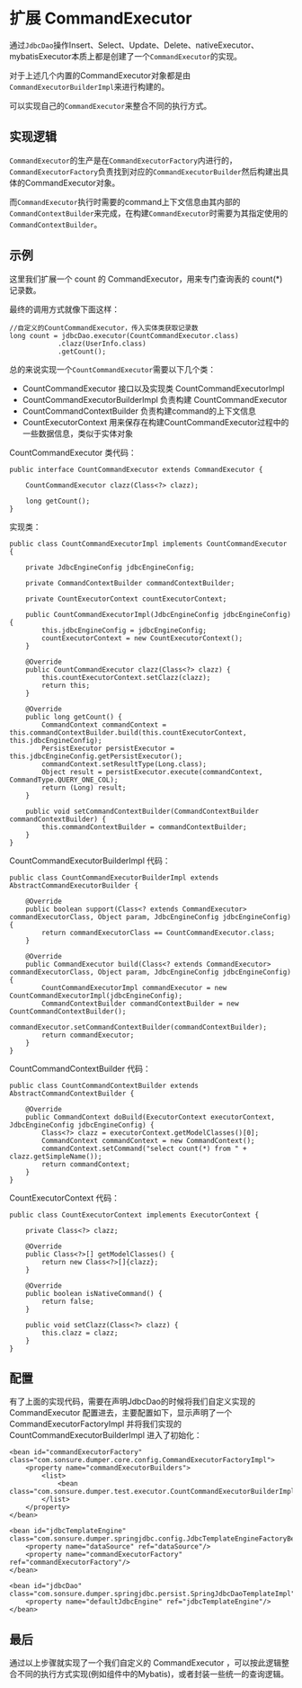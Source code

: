 # 扩展 CommandExecutor

通过`JdbcDao`操作Insert、Select、Update、Delete、nativeExecutor、mybatisExecutor本质上都是创建了一个`CommandExecutor`的实现。

对于上述几个内置的CommandExecutor对象都是由`CommandExecutorBuilderImpl`来进行构建的。

可以实现自己的`CommandExecutor`来整合不同的执行方式。

## 实现逻辑

`CommandExecutor`的生产是在`CommandExecutorFactory`内进行的，`CommandExecutorFactory`负责找到对应的`CommandExecutorBuilder`然后构建出具体的CommandExecutor对象。

而`CommandExecutor`执行时需要的command上下文信息由其内部的`CommandContextBuilder`来完成，在构建`CommandExecutor`时需要为其指定使用的`CommandContextBuilder`。

## 示例

这里我们扩展一个 count 的 CommandExecutor，用来专门查询表的 count(*) 记录数。

最终的调用方式就像下面这样：

    //自定义的CountCommandExecutor，传入实体类获取记录数
    long count = jdbcDao.executor(CountCommandExecutor.class)
                .clazz(UserInfo.class)
                .getCount();

总的来说实现一个`CountCommandExecutor`需要以下几个类：

- CountCommandExecutor 接口以及实现类 CountCommandExecutorImpl
- CountCommandExecutorBuilderImpl 负责构建 CountCommandExecutor
- CountCommandContextBuilder 负责构建command的上下文信息
- CountExecutorContext 用来保存在构建CountCommandExecutor过程中的一些数据信息，类似于实体对象

CountCommandExecutor 类代码：

    public interface CountCommandExecutor extends CommandExecutor {
    
        CountCommandExecutor clazz(Class<?> clazz);
    
        long getCount();
    }

实现类：

    public class CountCommandExecutorImpl implements CountCommandExecutor {
    
        private JdbcEngineConfig jdbcEngineConfig;
    
        private CommandContextBuilder commandContextBuilder;
    
        private CountExecutorContext countExecutorContext;
    
        public CountCommandExecutorImpl(JdbcEngineConfig jdbcEngineConfig) {
            this.jdbcEngineConfig = jdbcEngineConfig;
            countExecutorContext = new CountExecutorContext();
        }
    
        @Override
        public CountCommandExecutor clazz(Class<?> clazz) {
            this.countExecutorContext.setClazz(clazz);
            return this;
        }
    
        @Override
        public long getCount() {
            CommandContext commandContext = this.commandContextBuilder.build(this.countExecutorContext, this.jdbcEngineConfig);
            PersistExecutor persistExecutor = this.jdbcEngineConfig.getPersistExecutor();
            commandContext.setResultType(Long.class);
            Object result = persistExecutor.execute(commandContext, CommandType.QUERY_ONE_COL);
            return (Long) result;
        }
    
        public void setCommandContextBuilder(CommandContextBuilder commandContextBuilder) {
            this.commandContextBuilder = commandContextBuilder;
        }
    }

CountCommandExecutorBuilderImpl 代码：

    public class CountCommandExecutorBuilderImpl extends AbstractCommandExecutorBuilder {
    
        @Override
        public boolean support(Class<? extends CommandExecutor> commandExecutorClass, Object param, JdbcEngineConfig jdbcEngineConfig) {
            return commandExecutorClass == CountCommandExecutor.class;
        }
    
        @Override
        public CommandExecutor build(Class<? extends CommandExecutor> commandExecutorClass, Object param, JdbcEngineConfig jdbcEngineConfig) {
            CountCommandExecutorImpl commandExecutor = new CountCommandExecutorImpl(jdbcEngineConfig);
            CommandContextBuilder commandContextBuilder = new CountCommandContextBuilder();
            commandExecutor.setCommandContextBuilder(commandContextBuilder);
            return commandExecutor;
        }
    }
    
CountCommandContextBuilder 代码：

    public class CountCommandContextBuilder extends AbstractCommandContextBuilder {
    
        @Override
        public CommandContext doBuild(ExecutorContext executorContext, JdbcEngineConfig jdbcEngineConfig) {
            Class<?> clazz = executorContext.getModelClasses()[0];
            CommandContext commandContext = new CommandContext();
            commandContext.setCommand("select count(*) from " + clazz.getSimpleName());
            return commandContext;
        }
    }

CountExecutorContext 代码：

    public class CountExecutorContext implements ExecutorContext {
    
        private Class<?> clazz;
    
        @Override
        public Class<?>[] getModelClasses() {
            return new Class<?>[]{clazz};
        }
    
        @Override
        public boolean isNativeCommand() {
            return false;
        }
    
        public void setClazz(Class<?> clazz) {
            this.clazz = clazz;
        }
    }
    
## 配置

有了上面的实现代码，需要在声明JdbcDao的时候将我们自定义实现的 CommandExecutor 配置进去，主要配置如下，显示声明了一个 CommandExecutorFactoryImpl 并将我们实现的 CountCommandExecutorBuilderImpl 进入了初始化：

    <bean id="commandExecutorFactory" class="com.sonsure.dumper.core.config.CommandExecutorFactoryImpl">
        <property name="commandExecutorBuilders">
            <list>
                <bean class="com.sonsure.dumper.test.executor.CountCommandExecutorBuilderImpl"/>
            </list>
        </property>
    </bean>

    <bean id="jdbcTemplateEngine" class="com.sonsure.dumper.springjdbc.config.JdbcTemplateEngineFactoryBean">
        <property name="dataSource" ref="dataSource"/>
        <property name="commandExecutorFactory" ref="commandExecutorFactory"/>
    </bean>

    <bean id="jdbcDao" class="com.sonsure.dumper.springjdbc.persist.SpringJdbcDaoTemplateImpl">
        <property name="defaultJdbcEngine" ref="jdbcTemplateEngine"/>
    </bean>
    
## 最后

通过以上步骤就实现了一个我们自定义的 CommandExecutor ，可以按此逻辑整合不同的执行方式实现(例如组件中的Mybatis)，或者封装一些统一的查询逻辑。


